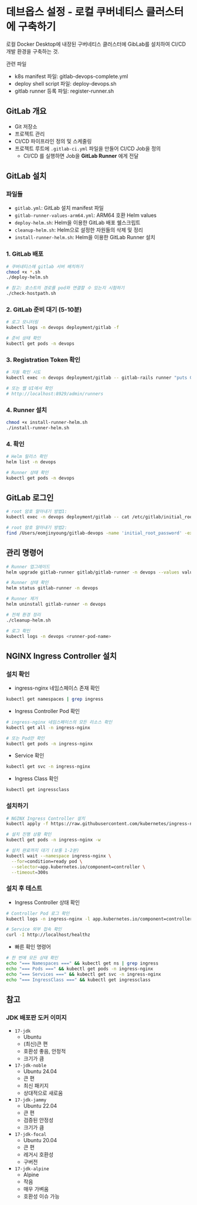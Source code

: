 # 데브옵스 설정 - 로컬 쿠버네티스 클러스터에 구축하기

로컬 Docker Desktop에 내장된 구버네티스 클러스터에 GibLab를 설치하여 CI/CD 개발 환경을 구축하는 것.

관련 파일
- k8s manifest 파일: gitlab-devops-complete.yml
- deploy shell script 파일: deploy-devops.sh
- gitlab runner 등록 파일: register-runner.sh

## GitLab 개요

- Git 저장소
- 프로젝트 관리
- CI/CD 파이프라인 정의 및 스케줄링
- 프로젝트 루트에 `.gitlab-ci.yml` 파일을 만들어 CI/CD Job을 정의
  - CI/CD 를 실행하면 Job을 **GitLab Runner** 에게 전달

## GitLab 설치

### 파일들

- `gitlab.yml`: GitLab 설치 manifest 파일
- `gitlab-runner-values-arm64.yml`: ARM64 호환 Helm values
- `deploy-helm.sh`: Helm을 이용한 GitLab 배포 쉘스크립트
- `cleanup-helm.sh`: Helm으로 설정한 자원들의 삭제 및 정리
- `install-runner-helm.sh`: Helm을 이용한 GitLab Runner 설치

### 1. GitLab 배포

```bash
# 쿠버네티스에 gitlab 서버 배치하기
chmod +x *.sh
./deploy-helm.sh

# 참고: 호스트의 경로를 pod와 연결할 수 있는지 시험하기
./check-hostpath.sh
```

### 2. GitLab 준비 대기 (5-10분)

```bash
# 로그 모니터링
kubectl logs -n devops deployment/gitlab -f

# 준비 상태 확인
kubectl get pods -n devops
```

### 3. Registration Token 확인

```bash
# 자동 확인 시도
kubectl exec -n devops deployment/gitlab -- gitlab-rails runner "puts Gitlab::CurrentSettings.runners_registration_token"

# 또는 웹 UI에서 확인
# http://localhost:8929/admin/runners
```

### 4. Runner 설치

```bash
chmod +x install-runner-helm.sh
./install-runner-helm.sh
```

### 4. 확인

```bash
# Helm 릴리스 확인
helm list -n devops

# Runner 상태 확인
kubectl get pods -n devops
```

## GitLab 로그인

```bash
# root 암호 알아내기 방법1:
kubectl exec -n devops deployment/gitlab -- cat /etc/gitlab/initial_root_password

# root 암호 알아내기 방법2:
find /Users/eomjinyoung/gitlab-devops -name 'initial_root_password' -exec cat {} \;
```

## 관리 명령어

```bash
# Runner 업그레이드
helm upgrade gitlab-runner gitlab/gitlab-runner -n devops --values values-arm64.yml

# Runner 상태 확인
helm status gitlab-runner -n devops

# Runner 제거
helm uninstall gitlab-runner -n devops

# 전체 환경 정리
./cleanup-helm.sh

# 로그 확인
kubectl logs -n devops <runner-pod-name>
```

## NGINX Ingress Controller 설치

### 설치 확인

- ingress-nginx 네임스페이스 존재 확인

```bash
kubectl get namespaces | grep ingress
```

- Ingress Controller Pod 확인

```bash
# ingress-nginx 네임스페이스의 모든 리소스 확인
kubectl get all -n ingress-nginx

# 또는 Pod만 확인
kubectl get pods -n ingress-nginx
```

- Service 확인

```bash
kubectl get svc -n ingress-nginx
```

- Ingress Class 확인

```bash
kubectl get ingressclass
```

### 설치하기

```bash
# NGINX Ingress Controller 설치
kubectl apply -f https://raw.githubusercontent.com/kubernetes/ingress-nginx/controller-v1.8.2/deploy/static/provider/cloud/deploy.yaml

# 설치 진행 상황 확인
kubectl get pods -n ingress-nginx -w

# 설치 완료까지 대기 (보통 1-2분)
kubectl wait --namespace ingress-nginx \
  --for=condition=ready pod \
  --selector=app.kubernetes.io/component=controller \
  --timeout=300s
```

### 설치 후 테스트

- Ingress Controller 상태 확인

```bash
# Controller Pod 로그 확인
kubectl logs -n ingress-nginx -l app.kubernetes.io/component=controller

# Service 외부 접속 확인
curl -I http://localhost/healthz
```

- 빠른 확인 명령어

```bash
# 한 번에 모든 상태 확인
echo "=== Namespaces ===" && kubectl get ns | grep ingress
echo "=== Pods ===" && kubectl get pods -n ingress-nginx
echo "=== Services ===" && kubectl get svc -n ingress-nginx
echo "=== IngressClass ===" && kubectl get ingressclass
```

## 참고

### JDK 배포판 도커 이미지

- `17-jdk`
  - Ubuntu
  - (최신)큰 편
  - 호환성 좋음, 안정적
  - 크기가 큼
- `17-jdk-noble`
  - Ubuntu 24.04
  - 큰 편
  - 최신 패키지
  - 상대적으로 새로움
- `17-jdk-jammy`
  - Ubuntu 22.04
  - 큰 편
  - 검증된 안정성
  - 크기가 큼
- `17-jdk-focal`
  - Ubuntu 20.04
  - 큰 편
  - 레거시 호환성
  - 구버전
- `17-jdk-alpine`
  - Alpine
  - 작음
  - 매우 가벼움
  - 호환성 이슈 가능

